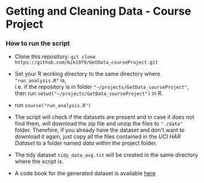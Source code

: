 Getting and Cleaning Data - Course Project
=====================

### How to run the script

* Clone this repository: `git clone https://github.com/bik1979/GetData_courseProject.git`

* Set your R working directory to the same directory where `"run_analysis.R"` is,  
i.e. if the repository is in folder `"~/projects/GetData_courseProject"`, then run 
`setwd("~/projects/GetData_courseProject")` in R.

* run `source("run_analysis.R")`

* The script will check if the datasets are present and in case it does not find them, 
will download the zip file and unzip the files to `"./data"` folder. Therefore, 
if you already have the dataset and don't want to download it again, just copy all 
the files contained in the *UCI HAR Dataset*  to a folder named *data* within the 
project folder.

* The tidy dataset `tidy_data_avg.txt` will be created in the same directory where
the script is.

* A code book for the generated dataset is available [here](CodeBook.md)
